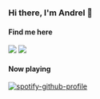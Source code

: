 ### Hi there, I'm Andrel 👋

#### Find me here
<a href="https://www.linkedin.com/in/ackw"><img src="https://img.shields.io/badge/LinkedIn-0077B5?style=for-the-badge&logo=linkedin&logoColor=white"></a>
<a href="mailto:andrelckw@gmail.com"><img src="https://img.shields.io/badge/Gmail-D14836?style=for-the-badge&logo=gmail&logoColor=white"></a>

#### Now playing
[![spotify-github-profile](https://spotify-github-profile.vercel.app/api/view?uid=31az5ywbaclfzg5xem3iowmbd5fy&cover_image=true&theme=novatorem&bar_color=53b14f&bar_color_cover=false)](https://github.com/kittinan/spotify-github-profile)

<!-- #### Top Languages
<img align="left" src="https://github-readme-stats.vercel.app/api/top-langs?username=ackw&show_icons=true&locale=en&layout=compact"/> -->

<!--
**ackw/ackw** is a ✨ _special_ ✨ repository because its `README.md` (this file) appears on your GitHub profile.

Here are some ideas to get you started:

- 🔭 I’m currently working on ...
- 🌱 I’m currently learning ...
- 👯 I’m looking to collaborate on ...
- 🤔 I’m looking for help with ...
- 💬 Ask me about ...
- 📫 How to reach me: ...
- 😄 Pronouns: ...
- ⚡ Fun fact: ...
-->
